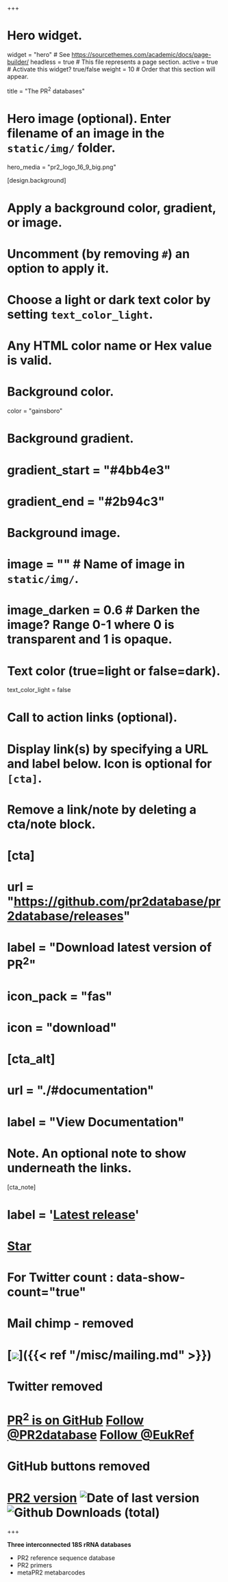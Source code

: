 +++
# Hero widget.
widget = "hero"  # See https://sourcethemes.com/academic/docs/page-builder/
headless = true  # This file represents a page section.
active = true  # Activate this widget? true/false
weight = 10  # Order that this section will appear.

title = "The PR<sup>2</sup> databases"

# Hero image (optional). Enter filename of an image in the `static/img/` folder.
hero_media = "pr2_logo_16_9_big.png"

[design.background]
  # Apply a background color, gradient, or image.
  #   Uncomment (by removing `#`) an option to apply it.
  #   Choose a light or dark text color by setting `text_color_light`.
  #   Any HTML color name or Hex value is valid.

  # Background color.
color = "gainsboro"

  # Background gradient.
#  gradient_start = "#4bb4e3"
#  gradient_end = "#2b94c3"

  # Background image.
  # image = ""  # Name of image in `static/img/`.
  # image_darken = 0.6  # Darken the image? Range 0-1 where 0 is transparent and 1 is opaque.

  # Text color (true=light or false=dark).
  text_color_light = false

# Call to action links (optional).
#   Display link(s) by specifying a URL and label below. Icon is optional for `[cta]`.
#   Remove a link/note by deleting a cta/note block.
# [cta]
#  url = "https://github.com/pr2database/pr2database/releases"
#  label = "Download latest version of PR<sup>2</sup>"
#  icon_pack = "fas"
#  icon = "download"

# [cta_alt]
#   url = "./#documentation"
#   label = "View Documentation"

# Note. An optional note to show underneath the links.
[cta_note]
# label = '<a class="js-github-release" href="https://github.com/pr2database/pr2database/releases" data-repo="pr2database/pr2database">Latest release<!-- V --></a>'

# <span style="text-shadow: none;"><a class="github-button" href="https://github.com/pr2database/pr2database" data-icon="octicon-star" data-size="medium" data-show-count="true" aria-label="PR2 is on GitHub">Star</a><script async defer src="https://buttons.github.io/buttons.js"></script></span>
# For Twitter count :  data-show-count="true"

# Mail chimp - removed
# [![](./img/pr2_newsletter.png")]({{< ref "/misc/mailing.md" >}})

# Twitter removed
# <a class="github-button" href="https://github.com/pr2database/pr2database" data-size="medium" data-show-count="true" aria-label="PR2 is on GitHub">PR<sup>2</sup> is on GitHub</a> <a href="https://twitter.com/PR2database?ref_src=twsrc%5Etfw" data-show-count="false" class="twitter-follow-button">Follow @PR2database</a> <a href="https://twitter.com/eukref" data-show-count="false" class="twitter-follow-button">Follow @EukRef</a><script async src="https://platform.twitter.com/widgets.js" charset="utf-8"></script>

# GitHub buttons removed
# [PR2 version](https://img.shields.io/badge/release-4.13.0-blue.svg) ![Date of last version](https://img.shields.io/badge/date-08%20August%202019-lightgrey.svg) ![Github Downloads (total)](https://img.shields.io/github/downloads/pr2database/pr2database/total.svg)

+++

**Three interconnected 18S rRNA databases**

* PR2 reference sequence database
* PR2 primers
* metaPR2 metabarcodes

<!-- Place this tag in your head or just before your close body tag. -->
  <!-- 
  <div class="row justify-content-end">

<div class="column">
    <img src="https://img.shields.io/badge/release-4.14.0-blue.svg" style="width:100%">
  </div>
  <div class="column">
    &nbsp;
  </div>
  <div class="column">
    <img src="https://img.shields.io/badge/date-25%20June%202021-lightgrey.svg" style="width:100%">
  </div>
  <div class="column">
    &nbsp;
  </div> 

  <div class="column">
    <img src="https://img.shields.io/github/downloads/pr2database/pr2database/total.svg" style="width:200%">
  </div>
</div>
  -->


